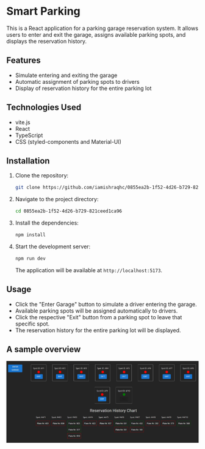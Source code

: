 # Smart Parking

This is a React application for a parking garage reservation system. It allows users to enter and exit the garage, assigns available parking spots, and displays the reservation history.

## Features

- Simulate entering and exiting the garage
- Automatic assignment of parking spots to drivers
- Display of reservation history for the entire parking lot

## Technologies Used

- vite.js
- React
- TypeScript
- CSS (styled-components and Material-UI)

## Installation

1. Clone the repository:

   ```bash
   git clone https://github.com/iamishraqhc/0855ea2b-1f52-4d26-b729-821ceed1ca96.git
   ```

2. Navigate to the project directory:

   ```bash
   cd 0855ea2b-1f52-4d26-b729-821ceed1ca96
   ```

3. Install the dependencies:

   ```bash
   npm install
   ```

4. Start the development server:

   ```bash
   npm run dev
   ```

   The application will be available at `http://localhost:5173`.

## Usage

- Click the "Enter Garage" button to simulate a driver entering the garage.
- Available parking spots will be assigned automatically to drivers.
- Click the respective "Exit" button from a parking spot to leave that specific spot.
- The reservation history for the entire parking lot will be displayed.

## A sample overview

![image](./src/assets/app.jpg)
